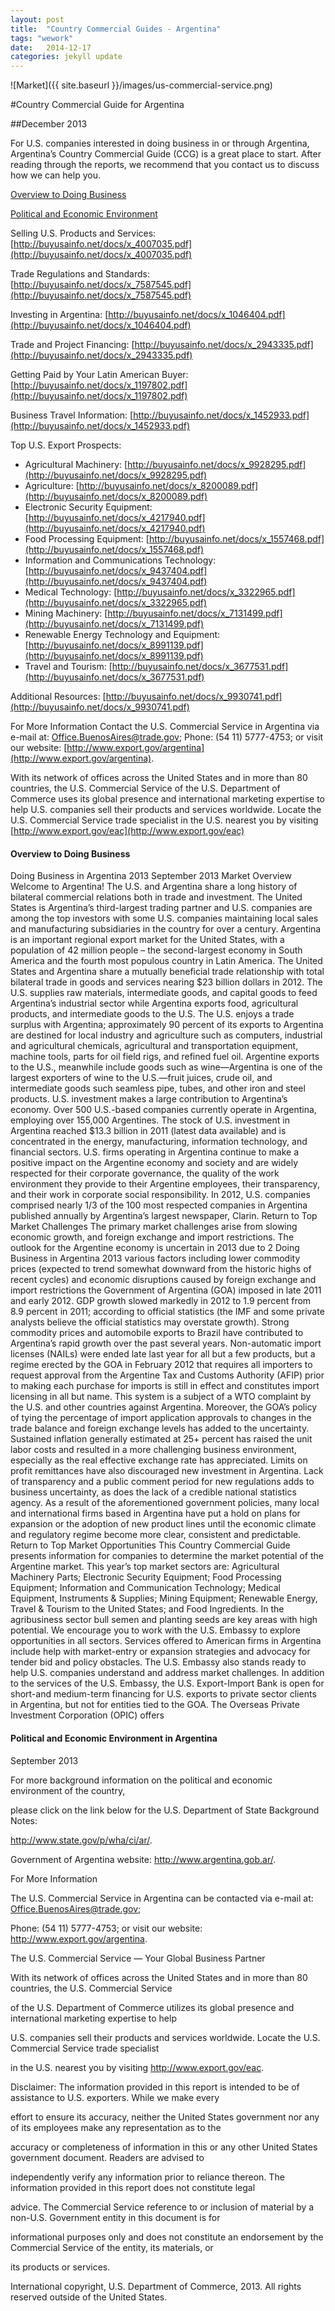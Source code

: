 ```yaml
---
layout: post
title:  "Country Commercial Guides - Argentina"
tags: "wework"
date:   2014-12-17 
categories: jekyll update
---
```


![Market]({{ site.baseurl }}/images/us-commercial-service.png)

#Country Commercial Guide for Argentina

##December 2013

For U.S. companies interested in doing business in or through Argentina, Argentina’s Country Commercial 
Guide (CCG) is a great place to start. After reading through the reports, we recommend that you contact 
us to discuss how we can help you. 

[Overview to Doing Business](#overview-to-doing-business)

[Political and Economic Environment](#political-and-economic-environment) 

Selling U.S. Products and Services: [http://buyusainfo.net/docs/x_4007035.pdf](http://buyusainfo.net/docs/x_4007035.pdf)

Trade Regulations and Standards: [http://buyusainfo.net/docs/x_7587545.pdf](http://buyusainfo.net/docs/x_7587545.pdf)

Investing in Argentina: [http://buyusainfo.net/docs/x_1046404.pdf](http://buyusainfo.net/docs/x_1046404.pdf)

Trade and Project Financing: [http://buyusainfo.net/docs/x_2943335.pdf](http://buyusainfo.net/docs/x_2943335.pdf)

Getting Paid by Your Latin American Buyer: [http://buyusainfo.net/docs/x_1197802.pdf](http://buyusainfo.net/docs/x_1197802.pdf)

Business Travel Information: [http://buyusainfo.net/docs/x_1452933.pdf](http://buyusainfo.net/docs/x_1452933.pdf)

Top U.S. Export Prospects:

* Agricultural Machinery: [http://buyusainfo.net/docs/x_9928295.pdf](http://buyusainfo.net/docs/x_9928295.pdf)
* Agriculture: [http://buyusainfo.net/docs/x_8200089.pdf](http://buyusainfo.net/docs/x_8200089.pdf)
* Electronic Security Equipment: [http://buyusainfo.net/docs/x_4217940.pdf](http://buyusainfo.net/docs/x_4217940.pdf)
* Food Processing Equipment: [http://buyusainfo.net/docs/x_1557468.pdf](http://buyusainfo.net/docs/x_1557468.pdf)
* Information and Communications Technology: [http://buyusainfo.net/docs/x_9437404.pdf](http://buyusainfo.net/docs/x_9437404.pdf)
* Medical Technology: [http://buyusainfo.net/docs/x_3322965.pdf](http://buyusainfo.net/docs/x_3322965.pdf)
* Mining Machinery: [http://buyusainfo.net/docs/x_7131499.pdf](http://buyusainfo.net/docs/x_7131499.pdf)
* Renewable Energy Technology and Equipment: [http://buyusainfo.net/docs/x_8991139.pdf](http://buyusainfo.net/docs/x_8991139.pdf)
* Travel and Tourism: [http://buyusainfo.net/docs/x_3677531.pdf](http://buyusainfo.net/docs/x_3677531.pdf)

Additional Resources: [http://buyusainfo.net/docs/x_9930741.pdf](http://buyusainfo.net/docs/x_9930741.pdf)

For More Information 
Contact the U.S. Commercial Service in Argentina via e-mail at: Office.BuenosAires@trade.gov; Phone: (54 11) 
5777-4753; or visit our website: [http://www.export.gov/argentina](http://www.export.gov/argentina). 

With its network of offices across the United States and in more than 80 countries, the U.S. Commercial Service 
of the U.S. Department of Commerce uses its global presence and international marketing expertise to help 
U.S. companies sell their products and services worldwide. Locate the U.S. Commercial Service trade specialist 
in the U.S. nearest you by visiting [http://www.export.gov/eac](http://www.export.gov/eac)

<h4 id="overview-to-doing-business">Overview to Doing Business</h4> 
Doing Business in Argentina 2013 September 2013 Market Overview Welcome to Argentina! The U.S. and Argentina share a long history of bilateral commercial relations both in trade and investment. The United States is Argentina’s third-largest trading partner and U.S. companies are among the top investors with some U.S. companies maintaining local sales and manufacturing subsidiaries in the country for over a century. Argentina is an important regional export market for the United States, with a population of 42 million people – the second-largest economy in South America and the fourth most populous country in Latin America. The United States and Argentina share a mutually beneficial trade relationship with total bilateral trade in goods and services nearing $23 billion dollars in 2012. The U.S. supplies raw materials, intermediate goods, and capital goods to feed Argentina’s industrial sector while Argentina exports food, agricultural products, and intermediate goods to the U.S. The U.S. enjoys a trade surplus with Argentina; approximately 90 percent of its exports to Argentina are destined for local industry and agriculture such as computers, industrial and agricultural chemicals, agricultural and transportation equipment, machine tools, parts for oil field rigs, and refined fuel oil. Argentine exports to the U.S., meanwhile include goods such as wine—Argentina is one of the largest exporters of wine to the U.S.—fruit juices, crude oil, and intermediate goods such seamless pipe, tubes, and other iron and steel products. U.S. investment makes a large contribution to Argentina’s economy. Over 500 U.S.-based companies currently operate in Argentina, employing over 155,000 Argentines. The stock of U.S. investment in Argentina reached $13.3 billion in 2011 (latest data available) and is concentrated in the energy, manufacturing, information technology, and financial sectors. U.S. firms operating in Argentina continue to make a positive impact on the Argentine economy and society and are widely respected for their corporate governance, the quality of the work environment they provide to their Argentine employees, their transparency, and their work in corporate social responsibility. In 2012, U.S. companies comprised nearly 1/3 of the 100 most respected companies in Argentina published annually by Argentina’s largest newspaper, Clarin. Return to Top Market Challenges The primary market challenges arise from slowing economic growth, and foreign exchange and import restrictions. The outlook for the Argentine economy is uncertain in 2013 due to 2 Doing Business in Argentina 2013 various factors including lower commodity prices (expected to trend somewhat downward from the historic highs of recent cycles) and economic disruptions caused by foreign exchange and import restrictions the Government of Argentina (GOA) imposed in late 2011 and early 2012. GDP growth slowed markedly in 2012 to 1.9 percent from 8.9 percent in 2011; according to official statistics (the IMF and some private analysts believe the official statistics may overstate growth). Strong commodity prices and automobile exports to Brazil have contributed to Argentina’s rapid growth over the past several years. Non-automatic import licenses (NAILs) were ended late last year for all but a few products, but a regime erected by the GOA in February 2012 that requires all importers to request approval from the Argentine Tax and Customs Authority (AFIP) prior to making each purchase for imports is still in effect and constitutes import licensing in all but name. This system is a subject of a WTO complaint by the U.S. and other countries against Argentina. Moreover, the GOA’s policy of tying the percentage of import application approvals to changes in the trade balance and foreign exchange levels has added to the uncertainty. Sustained inflation generally estimated at 25+ percent has raised the unit labor costs and resulted in a more challenging business environment, especially as the real effective exchange rate has appreciated. Limits on profit remittances have also discouraged new investment in Argentina. Lack of transparency and a public comment period for new regulations adds to business uncertainty, as does the lack of a credible national statistics agency. As a result of the aforementioned government policies, many local and international firms based in Argentina have put a hold on plans for expansion or the adoption of new product lines until the economic climate and regulatory regime become more clear, consistent and predictable. Return to Top Market Opportunities This Country Commercial Guide presents information for companies to determine the market potential of the Argentine market. This year’s top market sectors are: Agricultural Machinery Parts; Electronic Security Equipment; Food Processing Equipment; Information and Communication Technology; Medical Equipment, Instruments & Supplies; Mining Equipment; Renewable Energy, Travel & Tourism to the United States; and Food Ingredients. In the agribusiness sector bull semen and planting seeds are key areas with high potential. We encourage you to work with the U.S. Embassy to explore opportunities in all sectors. Services offered to American firms in Argentina include help with market-entry or expansion strategies and advocacy for tender bid and policy obstacles. The U.S. Embassy also stands ready to help U.S. companies understand and address market challenges. In addition to the services of the U.S. Embassy, the U.S. Export-Import Bank is open for short-and medium-term financing for U.S. exports to private sector clients in Argentina, but not for entities tied to the GOA. The Overseas Private Investment Corporation (OPIC) offers

<h4 id="political-and-economic-environment">Political and Economic Environment in Argentina</h4>

September 2013

For more background information on the political and economic environment of the country,

please click on the link below for the U.S. Department of State Background Notes:

http://www.state.gov/p/wha/ci/ar/.

Government of Argentina website: http://www.argentina.gob.ar/.

For More Information

The U.S. Commercial Service in Argentina can be contacted via e-mail at: Office.BuenosAires@trade.gov;

Phone: (54 11) 5777-4753; or visit our website: http://www.export.gov/argentina.

The U.S. Commercial Service — Your Global Business Partner

With its network of offices across the United States and in more than 80 countries, the U.S. Commercial Service

of the U.S. Department of Commerce utilizes its global presence and international marketing expertise to help

U.S. companies sell their products and services worldwide. Locate the U.S. Commercial Service trade specialist

in the U.S. nearest you by visiting http://www.export.gov/eac.

Disclaimer: The information provided in this report is intended to be of assistance to U.S. exporters. While we make every

effort to ensure its accuracy, neither the United States government nor any of its employees make any representation as to the

accuracy or completeness of information in this or any other United States government document. Readers are advised to

independently verify any information prior to reliance thereon. The information provided in this report does not constitute legal

advice. The Commercial Service reference to or inclusion of material by a non-U.S. Government entity in this document is for

informational purposes only and does not constitute an endorsement by the Commercial Service of the entity, its materials, or

its products or services.

International copyright, U.S. Department of Commerce, 2013. All rights reserved outside of the United States.
